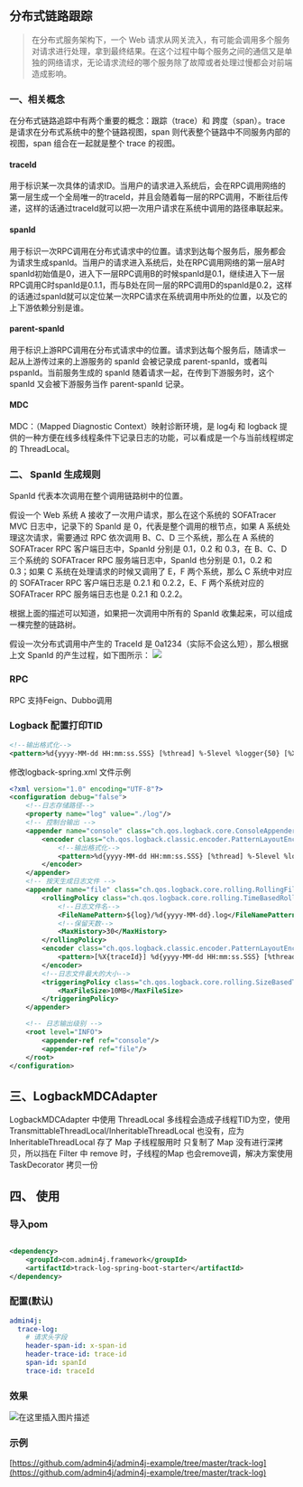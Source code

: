 ## 分布式链路跟踪

> 在分布式服务架构下，一个 Web 请求从网关流入，有可能会调用多个服务对请求进行处理，拿到最终结果。在这个过程中每个服务之间的通信又是单独的网络请求，无论请求流经的哪个服务除了故障或者处理过慢都会对前端造成影响。

### 一、相关概念

在分布式链路追踪中有两个重要的概念：跟踪（trace）和 跨度（span）。trace 是请求在分布式系统中的整个链路视图，span
则代表整个链路中不同服务内部的视图，span 组合在一起就是整个 trace 的视图。

#### traceId

用于标识某一次具体的请求ID。当用户的请求进入系统后，会在RPC调用网络的第一层生成一个全局唯一的traceId，并且会随着每一层的RPC调用，不断往后传递，这样的话通过traceId就可以把一次用户请求在系统中调用的路径串联起来。

#### spanId

用于标识一次RPC调用在分布式请求中的位置。请求到达每个服务后，服务都会为请求生成spanId。当用户的请求进入系统后，处在RPC调用网络的第一层A时spanId初始值是0，进入下一层RPC调用B的时候spanId是0.1，继续进入下一层RPC调用C时spanId是0.1.1，而与B处在同一层的RPC调用D的spanId是0.2，这样的话通过spanId就可以定位某一次RPC请求在系统调用中所处的位置，以及它的上下游依赖分别是谁。

#### parent-spanId

用于标识上游RPC调用在分布式请求中的位置。请求到达每个服务后，随请求一起从上游传过来的上游服务的 spanId 会被记录成
parent-spanId，或者叫 pspanId。当前服务生成的 spanId 随着请求一起，在传到下游服务时，这个 spanId 又会被下游服务当作
parent-spanId 记录。

#### MDC

MDC：（Mapped Diagnostic Context）映射诊断环境，是 log4j 和 logback 提供的一种方便在线多线程条件下记录日志的功能，可以看成是一个与当前线程绑定的
ThreadLocal。

### 二、 SpanId 生成规则

SpanId 代表本次调用在整个调用链路树中的位置。

假设一个 Web 系统 A 接收了一次用户请求，那么在这个系统的 SOFATracer MVC 日志中，记录下的 SpanId 是 0，代表是整个调用的根节点，如果
A 系统处理这次请求，需要通过 RPC 依次调用 B、C、D 三个系统，那么在 A 系统的 SOFATracer RPC 客户端日志中，SpanId 分别是
0.1，0.2 和 0.3，在 B、C、D 三个系统的 SOFATracer RPC 服务端日志中，SpanId 也分别是 0.1，0.2 和 0.3；如果 C 系统在处理请求的时候又调用了
E，F 两个系统，那么 C 系统中对应的 SOFATracer RPC 客户端日志是 0.2.1 和 0.2.2，E、F 两个系统对应的 SOFATracer RPC 服务端日志也是
0.2.1 和 0.2.2。

根据上面的描述可以知道，如果把一次调用中所有的 SpanId 收集起来，可以组成一棵完整的链路树。

假设一次分布式调用中产生的 TraceId 是 0a1234（实际不会这么短），那么根据上文 SpanId 的产生过程，如下图所示：
![](https://help-static-aliyun-doc.aliyuncs.com/assets/img/zh-CN/8703070161/p225164.png)

### RPC

RPC 支持Feign、Dubbo调用

### Logback 配置打印TID

```xml
<!--输出格式化-->
<pattern>%d{yyyy-MM-dd HH:mm:ss.SSS} [%thread] %-5level %logger{50} [%X{TID}] - %msg%n</pattern>
```

修改logback-spring.xml 文件示例

```xml
<?xml version="1.0" encoding="UTF-8"?>
<configuration debug="false">
    <!--日志存储路径-->
    <property name="log" value="./log"/>
    <!-- 控制台输出 -->
    <appender name="console" class="ch.qos.logback.core.ConsoleAppender">
        <encoder class="ch.qos.logback.classic.encoder.PatternLayoutEncoder">
            <!--输出格式化-->
            <pattern>%d{yyyy-MM-dd HH:mm:ss.SSS} [%thread] %-5level %logger{50} [%X{traceId}] - %msg%n</pattern>
        </encoder>
    </appender>
    <!-- 按天生成日志文件 -->
    <appender name="file" class="ch.qos.logback.core.rolling.RollingFileAppender">
        <rollingPolicy class="ch.qos.logback.core.rolling.TimeBasedRollingPolicy">
            <!--日志文件名-->
            <FileNamePattern>${log}/%d{yyyy-MM-dd}.log</FileNamePattern>
            <!--保留天数-->
            <MaxHistory>30</MaxHistory>
        </rollingPolicy>
        <encoder class="ch.qos.logback.classic.encoder.PatternLayoutEncoder">
            <pattern>[%X{traceId}] %d{yyyy-MM-dd HH:mm:ss.SSS} [%thread] %-5level %logger{50} - %msg%n</pattern>
        </encoder>
        <!--日志文件最大的大小-->
        <triggeringPolicy class="ch.qos.logback.core.rolling.SizeBasedTriggeringPolicy">
            <MaxFileSize>10MB</MaxFileSize>
        </triggeringPolicy>
    </appender>

    <!-- 日志输出级别 -->
    <root level="INFO">
        <appender-ref ref="console"/>
        <appender-ref ref="file"/>
    </root>
</configuration>
```

## 三、LogbackMDCAdapter

LogbackMDCAdapter 中使用 ThreadLocal 多线程会造成子线程TID为空，使用 TransmittableThreadLocal/InheritableThreadLocal
也没有，应为InheritableThreadLocal 存了 Map
子线程服用时 只复制了 Map 没有进行深拷贝，所以挡在 Filter 中 remove 时，子线程的Map 也会remove调，解决方案使用
TaskDecorator 拷贝一份

## 四、 使用

### 导入pom

```xml

<dependency>
    <groupId>com.admin4j.framework</groupId>
    <artifactId>track-log-spring-boot-starter</artifactId>
</dependency>
```

### 配置(默认)

```yml
admin4j:
  trace-log:
    # 请求头字段
    header-span-id: x-span-id
    header-trace-id: trace-id
    span-id: spanId
    trace-id: traceId
```

### 效果

![在这里插入图片描述](https://img-blog.csdnimg.cn/direct/879a51bd450d4c3d9a525c31ca51c4b8.png)

### 示例

[https://github.com/admin4j/admin4j-example/tree/master/track-log](https://github.com/admin4j/admin4j-example/tree/master/track-log)
